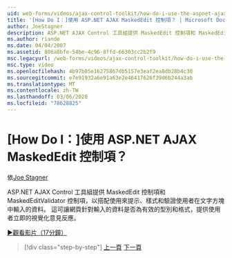```yaml
---
uid: web-forms/videos/ajax-control-toolkit/how-do-i-use-the-aspnet-ajax-maskededit-controls
title: '[How Do I：]使用 ASP.NET AJAX MaskedEdit 控制項？ | Microsoft Docs'
author: JoeStagner
description: ASP.NET AJAX Control 工具組提供 MaskedEdit 控制項和 MaskedEditValidator 控制項，以搭配使用來提示、樣式和驗證 d 。
ms.author: riande
ms.date: 04/04/2007
ms.assetid: 806a8bfe-54be-4c96-8ffd-66303cc2b2f9
msc.legacyurl: /web-forms/videos/ajax-control-toolkit/how-do-i-use-the-aspnet-ajax-maskededit-controls
msc.type: video
ms.openlocfilehash: 4b97b05e16275867db5157e3eaf2ea8db28b4c30
ms.sourcegitcommit: e7e91932a6e91a63e2e46417626f39d6b244a3ab
ms.translationtype: MT
ms.contentlocale: zh-TW
ms.lasthandoff: 03/06/2020
ms.locfileid: "78628825"
---
```

# <a name="how-do-i-use-the-aspnet-ajax-maskededit-controls"></a>[How Do I：]使用 ASP.NET AJAX MaskedEdit 控制項？

依[Joe Stagner](https://github.com/JoeStagner)

ASP.NET AJAX Control 工具組提供 MaskedEdit 控制項和 MaskedEditValidator 控制項，以搭配使用來提示、樣式和驗證使用者在文字方塊中輸入的資料。 這可讓網頁針對輸入的資料是否為有效的型別和格式，提供使用者立即的視覺化意見反應。

[&#9654;觀看影片（17分鐘）](https://channel9.msdn.com/Blogs/ASP-NET-Site-Videos/how-do-i-use-the-aspnet-ajax-maskededit-controls)

> [!div class="step-by-step"]
> [上一頁](how-do-i-use-the-aspnet-ajax-dropdown-control.md)
> [下一頁](how-do-i-use-the-aspnet-ajax-mutuallyexclusive-checkbox-extender.md)
